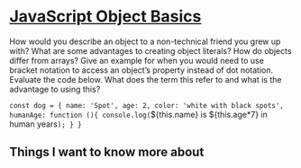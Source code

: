 # [JavaScript Object Basics](https://developer.mozilla.org/en-US/docs/Learn/JavaScript/Objects/Basics)


How would you describe an object to a non-technical friend you grew up with?
What are some advantages to creating object literals?
How do objects differ from arrays?
Give an example for when you would need to use bracket notation to access an object’s property instead of dot notation.
Evaluate the code below. What does the term this refer to and what is the advantage to using this?

`const dog = {
  name: 'Spot',
  age: 2,
  color: 'white with black spots',
  humanAge: function (){
    console.log(`${this.name} is ${this.age*7} in human years`);
  }
}`

## Things I want to know more about
